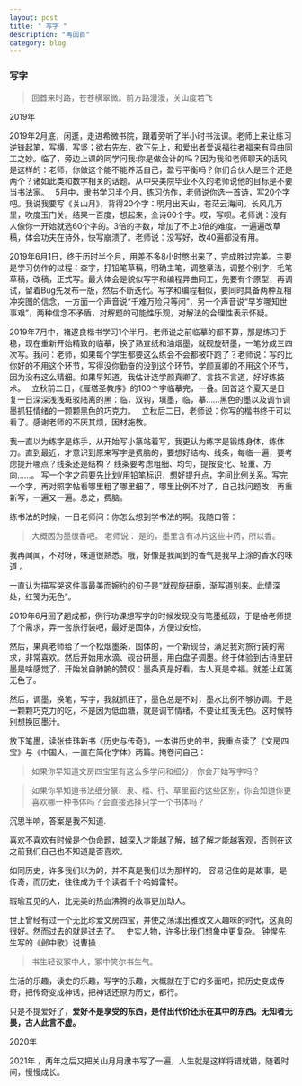 ```yaml
---
layout: post
title: " 写字 "
description: "再回首"
category: blog
---
```


### 写字

> 回首来时路，苍苍横翠微。前方路漫漫，关山度若飞


2019年


2019年2月底，闲逛，走进希微书院，跟着旁听了半小时书法课。老师上来让练习逆锋起笔，写横，写竖；欲右先左，欲下先上，和爱出者爱返福往者福来有异曲同工之妙。临了，旁边上课的同学问我:你是做会计的吗？因为我和老师聊天的话风是这样的：老师，你做这个能不能养活自己，盈亏平衡吗？你们合伙人是三个还是两个？诸如此类和数字相关的话题。从中央美院毕业不久的老师说他的目标是不要当书法家。
 
5月中，隶书学习半个月，练习仿作，老师说你选一首诗，写20个字吧。我说我要写《关山月》，背得20个字：明月出天山，苍茫云海间。长风几万里，吹度玉门关。结果一百度，想起来，全诗60个字。哎，写呗。老师说：没有人像你一开始就选60个字的。3倍的字数，增加了不止3倍的难度。一遍遍改草稿，体会功夫在诗外，快写崩溃了。老师说：没写好，改40遍都没有用。

2019年6月1日，终于历时半个月，用差不多8小时憋出来了，完成胜过完美。主要是学习仿作的过程：查字，打铅笔草稿，明确主笔，调整章法，调整个别字，毛笔草稿，改稿，正式写。最大体会是貌似写字和编程异曲同工，先要有个原型，再调试，留着Bug先发布一版，然后不断迭代。写字和编程相似，要同时具备两种互相冲突图的信念，一方面一个声音说“千难万险只等闲”，另一个声音说“早岁哪知世事艰”，两种信念不矛盾，对解题的可能性乐观，对解法的合理性表示怀疑。
 
 
2019年7月中，褚遂良楷书学习1个半月。老师说之前临摹的都不算，那是练习手稳，现在重新开始精致的临摹，换了熟宣纸和油烟墨，就砚旋研墨，一笔分成三四次写。我问：老师，如果每个学生都要这么练会不会都被吓跑了？老师说：写的比你好的不用这个环节，写得没你勤奋的没到这个环节，学颜真卿的不用这个环节，因为没有这么精细。如果早知道，我估计选学颜真卿了。言技不言道，好好练技术。
 
立秋前二日，《雁塔圣教序》的100个字临摹完，一叠。回首这个夏天是日复一日深深浅浅斑驳陆离的黑：临，双钩，填墨，临，摹……黑色的墨以及调节调墨抓狂情绪的一颗颗黑色的巧克力。
 
立秋后二日，老师说：你写的楷书终于可以看了。感谢老师的不厌其烦，因材施教。


我一直以为练字是练手，从开始写小篆站着写，我更认为练字是锻炼身体，练体力。直到最近，才意识到原来写字是费脑的，要想好结构、线条，每临一遍，要考虑提升哪点？线条还是结构？ 线条要考虑粗细、均匀，提按变化、轻重、方向……。 写一个字之前要先比划/用铅笔标识，想好提升点，字间比例关系。写完一个字，再对照字帖看哪里粗了哪里细了，哪里比例不对了，自己找问题改，再重新写，一遍又一遍。总之，费脑。


练书法的时候，一日老师问：你怎么想到学书法的啊。我随口答：
> 大概因为墨很香吧。
老师说：
> 是的，墨里含有冰片这些中药，所以香。 

我再闻闻，不对呀，味道很熟悉。哦，好像是我闻到的香气是我早上涂的香水的味道 。

一直认为描写哭这件事最美而婉约的句子是“就砚旋研磨，渐写道别来。此情深处，红笺为无色”。

2019年6月回了趟成都，例行功课想写字的时候发现没有笔墨纸砚，于是给老师提了个需求，弄一套旅行装吧，最好是固体，方便过安检。

然后，果真老师给了一个松烟墨条，固体的，一个新砚台，满足我对旅行装的需求，非常喜欢。然后开始用水滴、砚台研墨，用白盘子调墨。终于体验到古诗里研墨是啥感觉了，开始发自肺腑的赞叹：墨条真是好看，古人真是幸福。就差让红笺无色了。

然后，调墨，换笔，写字，我就抓狂了，墨色总是不对，墨水比例不够协调。于是一颗颗巧克力的吃，不是因为低血糖，就是调节情绪，不要让红笺无色。这时候特别想换回墨汁。

放下笔墨，读张佳玮新书《历史与传奇》，一本讲历史的书，我重点读了《文房四宝》与《中国人，一直在简化字体》两篇。掩卷问自己：

> 如果你早知道文房四宝里有这么多学问和细分，你会开始写字吗？ 

> 如果你早知道书法细分篆、隶、楷、行、草里面的这些区别，你会知道你更喜欢哪一种书体吗？会直接选择只学一个书体吗？

沉思半响，答案是我不知道.

喜欢不喜欢有时候是个伪命题，越深入才能越了解，越了解才能越客观，否则在这之前我们自己也不知道是否喜欢。

如同历史，许多我们以为的，并不真是我们以为那样的。
容易记住的是故事，是传奇，而历史，往往成为千个读者千个哈姆雷特。

瑕瑜互见的人，比完美的热血沸腾的故事更加动人。

世上曾经有过一个无比珍爱文房四宝，并使之荡漾出雅致文人趣味的时代，这真的很好。然而过去的就是过去了。
 
史实人物，许多比我们想象中更复杂。 钟惺先生写的《邺中歌》说曹操
> 书生轻议冢中人，冢中笑尔书生气。

生活的乐趣，读史的乐趣，写字的乐趣，大概就在于它的多面吧，把历史变成传奇，把传奇变成神话，把神话还原为历史，都行。

只是不提爱好了，**爱好不是享受的东西，是付出代价还乐在其中的东西。无知者无畏，古人此言不虚。**

2020年

2021年 ，两年之后又把关山月用隶书写了一遍，人生就是这样将错就错，随着时间，慢慢成长。






